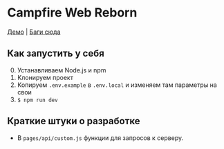 # Campfire Web Reborn

[Демо](https://camp.33rd.dev) | [Баги сюда](https://github.com/timas130/campfire-web/issues)

## Как запустить у себя

0. Устанавливаем Node.js и npm
1. Клонируем проект
2. Копируем `.env.example` в `.env.local` и изменяем там параметры на свои
3. `$ npm run dev`

## Краткие штуки о разработке

* В `pages/api/custom.js` функции для запросов к серверу.
